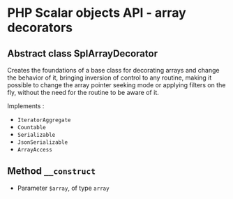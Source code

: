 # PHP Scalar objects API - array decorators

## Abstract class SplArrayDecorator

Creates the foundations of a base class for decorating arrays and change the behavior of it,
bringing inversion of control to any routine, making it possible to change the array pointer
seeking mode or applying filters on the fly, without the need for the routine to be aware of it.

Implements :
* `IteratorAggregate`
* `Countable`
* `Serializable`
* `JsonSerializable`
* `ArrayAccess`

## Method `__construct`

* Parameter `$array`, of type `array`
